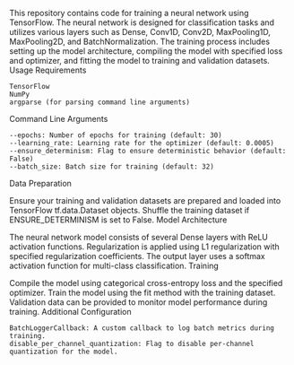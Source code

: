 This repository contains code for training a neural network using TensorFlow. The neural network is designed for classification tasks and utilizes various layers such as Dense, Conv1D, Conv2D, MaxPooling1D, MaxPooling2D, and BatchNormalization. The training process includes setting up the model architecture, compiling the model with specified loss and optimizer, and fitting the model to training and validation datasets.
Usage
Requirements

    TensorFlow
    NumPy
    argparse (for parsing command line arguments)

Command Line Arguments

    --epochs: Number of epochs for training (default: 30)
    --learning_rate: Learning rate for the optimizer (default: 0.0005)
    --ensure_determinism: Flag to ensure deterministic behavior (default: False)
    --batch_size: Batch size for training (default: 32)

Data Preparation

Ensure your training and validation datasets are prepared and loaded into TensorFlow tf.data.Dataset objects. Shuffle the training dataset if ENSURE_DETERMINISM is set to False.
Model Architecture

The neural network model consists of several Dense layers with ReLU activation functions. Regularization is applied using L1 regularization with specified regularization coefficients. The output layer uses a softmax activation function for multi-class classification.
Training

Compile the model using categorical cross-entropy loss and the specified optimizer. Train the model using the fit method with the training dataset. Validation data can be provided to monitor model performance during training.
Additional Configuration

    BatchLoggerCallback: A custom callback to log batch metrics during training.
    disable_per_channel_quantization: Flag to disable per-channel quantization for the model.
